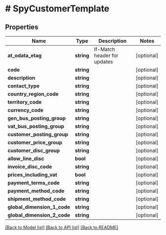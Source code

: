 # # SpyCustomerTemplate

## Properties

Name | Type | Description | Notes
------------ | ------------- | ------------- | -------------
**at_odata_etag** | **string** | If-Match header for updates | [optional]
**code** | **string** |  | [optional]
**description** | **string** |  | [optional]
**contact_type** | **string** |  | [optional]
**country_region_code** | **string** |  | [optional]
**territory_code** | **string** |  | [optional]
**currency_code** | **string** |  | [optional]
**gen_bus_posting_group** | **string** |  | [optional]
**vat_bus_posting_group** | **string** |  | [optional]
**customer_posting_group** | **string** |  | [optional]
**customer_price_group** | **string** |  | [optional]
**customer_disc_group** | **string** |  | [optional]
**allow_line_disc** | **bool** |  | [optional]
**invoice_disc_code** | **string** |  | [optional]
**prices_including_vat** | **bool** |  | [optional]
**payment_terms_code** | **string** |  | [optional]
**payment_method_code** | **string** |  | [optional]
**shipment_method_code** | **string** |  | [optional]
**global_dimension_1_code** | **string** |  | [optional]
**global_dimension_2_code** | **string** |  | [optional]

[[Back to Model list]](../../README.md#models) [[Back to API list]](../../README.md#endpoints) [[Back to README]](../../README.md)
